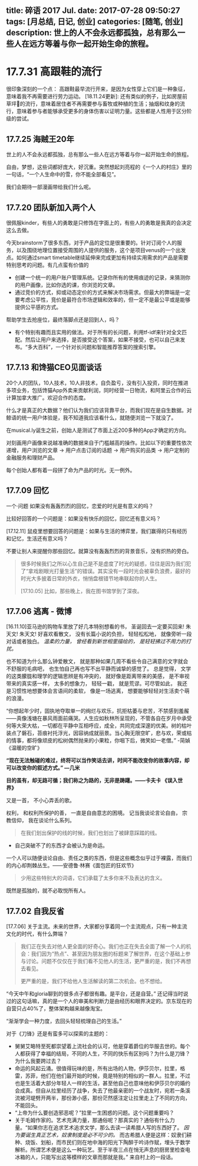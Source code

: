 title: 碎语 2017 Jul.
date: 2017-07-28 09:50:27
tags: [月总结, 日记, 创业]
categories: [随笔, 创业]
description: 世上的人不会永远都孤独，总有那么一些人在远方等着与你一起开始生命的旅程。 
---


# 17.7.31 高跟鞋的流行

很印象深刻的一个点： 高跟鞋最早流行开来，是因为女性穿上它们是一种象征，意味着我不再需要进行劳力运动。
[18.11.24更新]: 还有类似的例子，比如房屋前草坪的流行，意味着居住者不再需要参与畜牧或种植的生活；抽烟和纹身的流行，意味着参与者能够承受更多的身体伤害以证明力量。这些都是人性用于区分阶级的尝试。


## 17.7.25 海贼王20年

世上的人不会永远都孤独，总有那么一些人在远方等着与你一起开始生命的旅程。 

自由，梦想，这些词都好庞大，好沉重。突然想起刘亮程的《一个人的村庄》里的一句话，“一个人生命中的雪，你不能全部看见”。

我们会期待一部漫画带给我们什么呢。


## 17.7.20 团队新加入两个人

很佩服kinder，有些人的勇敢是只修饰在字面上的，有些人的勇敢是我真的会决定这么去做。

今天brainstorm了很多东西，对于产品的定位是很重要的。针对订阅个人的服务，以及围绕地理位置接受周围的人提供的服务，这个是项目venus的一个出发点。如何通过smart timetable继续延伸来完成更加有持续实用需求的产品是需要特别思考的问题。有几点蛮有价值的

- 创建一个统一的用户账户管理系统。记录你所有的使用痕迹的记录，来猜测你的用户画像，比如你选的课，你浏览的文章。
- 通过竞价的方式，抑或动态定价的方式来解决市场需求。但最大的弊端是一定要考虑公平性，竞价是最符合市场逻辑和效率的，但一定不是最公平或是能够提供公平感的方式。

帮助学生去抢座位，最终落脚点还是回到人，吗？

- 有个特别有趣而且实用的做法。对于所有的长问题，利用tf-idf来针对全文匹配。然后让用户来选择，是否接受这个答案，如果不接受，也可以自己来发布。“多大百科”，一个针对长问题和智能推荐答案的搜索引擎。


## 17.7.13 和馋猫CEO见面谈话

20个人的团队，10人技术，10人非技术，自负盈亏，没有引入投资，同时在推进多项业务，包括馋猫App外卖来贡献利润，同时经营一日物流，和阿里云合作的云计算加拿大推广。欢迎合作的态度。

什么才是真正的大数据？他们认为我们应该背靠平台，而我们现在是自生数据。对鲸语的统一用户体验是，我不知道我应该看什么，就随便浏览一下就没了。

在musical.ly诞生之前，创始人是测试了市面上近200多种的App才确定的方向。

对刻画用户画像来说越准确的数据来自于门槛越高的操作。比如以下的重要性依次递增，用户浏览的文章 -> 用户点击订阅的话题 -> 用户购买的品类 -> 用户定制的金融服务和理财产品。

每个创始人都有着一段拼了命为产品的时光。无一例外。


## 17.7.09 回忆

一个·问题 如果没有轰轰烈烈的回忆，恋爱的时光是有意义的吗？

比较好回答的一个问题是：如果没有快乐的回忆，回忆还有意义吗？

[17.12.11] 鼠疫里想要回答的问题是：如果与生活的博弈里，我们赢得的只有经历和记忆，生活还有意义吗？

不要让别人来提醒你那些回忆。就算没有轰轰烈烈的背景音乐，没有炽热的旁白。

> 很多时候我们之所以心生自己是不是虚度了时光的疑惑，往往是因为我们犯了“拿戏剧眼光打量生活”的错误。其实没有一段时光会被辜负浪费，最好的时光大多披着日常的外衣，悄悄盘根错节地串联起你的人生。
>  
> [17.10.05] 比如，那些晚上，我在图书馆学到了深夜。


## 17.7.06 逃离 - 微博

[16.11.10]亚马逊的购物车里放了好几本特别想看的书， 圣诞回去一定要买回来!  朱天文! 朱天文! 好喜欢看散文， 没有长篇小说的负担， 轻轻松松地， 就像旁听一段对话或者独白。 _温柔的力量， 曾经看到新世相里描绘的， 是轻轻拂过不用力的打扰。_

也不知道为什么那么钟爱散文， 就是那种如果几周不看些令自己满意的文字就会不舒服的毛病吧， 也生怕自己再也写不出平静而诚挚的感觉了。 总是觉得， 文学的这类朦胧和理学的逻辑思辨是有冲突的， 就好像是距离带来的美感， 是不审视带来的真实感一样， 太多的想象力， 轻轻一戳， 就是荒谬。可尽管如此， 我还是习惯性地想要体会言语间的柔软， 像是一场逃离， 想要能够轻轻对生活卖个萌的浪漫。

“你想起年少时，固执地夺取单一的绚烂与欢乐，抗拒枯萎与悲苦，不禁感到羞赧——真像浅塘在暴风雨面前痛哭。人生应如秋林所呈现的，不管各自在岁月中承受何等大荣大枯，一切都在平静中互相呼应，成全，共同完成深邃的优美。树的枯叶装点了磐石，苔痕衬托浮光，因容纳成就丽景。当心胸无限空旷，悲与欢，荣或枯的情事，都将像顽皮的松树偶然抛来的小果粒，你咽下后，微笑如一老僧。”  -简媜《温暖的空旷》

**“现在无法触碰的难过，终将可以当作笑话去讲，时间不能改变你的故事内容，却可以改变你的叙述方式。” —几米 ​​​​**

**目的虽有，却无路可循；我们称之为路的，无非是踌躇。——卡夫卡 《误入世界》** ​

又是一首， 不小心弄丢的歌。 

权利， 和权利所保护的善， 一直是自由意志的困境。 记当我谈论言论自由， 宗教信仰， 我在谈论什么系列。

> 在我们划出保护的线的时候，我们也划出了被肆意踩踏的线。

- 自己突破不了的东西才会被认为是命运。

一个人可以随便谈论自由、责任之类的东西，但是这些概念似乎过于裸露，而我们的内心却荆棘丛生。——安德鲁·林赛《面包匠的狂欢节》 ​​​​
> 少用这些特别大的词语，它们承载了太多你来不及表达的含义。

既然是孤独的，就不必取悦所有人。 ​​​​


## 17.7.02 自我反省

[17.7.06] 关于主流。未来的世界，大家都分享着同一个主流观点，只有一种主流文化的时代，有什么弊端？

> 我们正在失去对他人更全面的好奇心。我们也正在失去全面了解一个人的机会：我们因为“热点”、甚至因为朋友圈的标题来了解世界，在这个基础上参与讨论。问题不仅仅在于我们看不见他人的生活，更严重的是，我们不再想去看见。 
> 
> 更严重的是，我们不给他人生活解读的第二次机会。也不想给。

“今天中午和gloria聊到的很多点子都很有趣。是平台，还是自营。” 还记得当时说过的这句话嘛，真的是一个人的审美和判断力是由经历和眼界决定的。京东现在的自营只占40%了，整体架构越来越像淘宝。

“渐渐学会一种力度，去回头轻轻梳理自己的生活。” 

对于《刀锋》还是有蛮多可以探索的主题的：

- 舅舅艾略特至死都崇望着上流社会的认可，他是穿着爵位的华服去世的。每个人都获得了幸福的结局，不同的人生，不同的快乐有区别吗？为什么是刀锋？为什么我要跨过去？
- 命运的风起云涌。很值得玩味的是，所有出场的人物，伊莎贝尔，拉里，格雷，苏菲，他们在他们最开始的时候，竟是特别的相似的一群人。拉里，不过也是生活着大部分年轻人一样的生活，甚至他自己也意味他和伊莎贝尔的婚约会成真。但自从拉里经历了战争，失去了他最亲密的一个战友时，宛若一条溪流被河堤劈开两半，那份渺小感，那份茫然感注定让拉里走上了不同的方向，不能回头。
- “上帝为什么要创造邪恶呢？”拉里一生困惑的问题。这个问题重要吗？
- 关于毛姆作家的。艺术充满力量，那通俗呢？那真实的？通俗有什么力量。“如果你志在追求艺术追求文学，那么去读一读希腊人写的东西好了。 _因为要诞生真正艺术，奴隶制度是必不可少的。_ 而古希腊人便是这样：奴隶们耕种、烧饭、划船，而市民们则在地中海的阳光下陶醉于吟诗作赋，埋头于数学解析。所谓艺术便是这么一种玩艺。至于半夜三点在悄无声息的厨房里检查电冰箱的人，只能写出这等模样的文章而那就是我。” 来自村上的一段话。